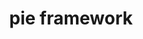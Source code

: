 ---
title: pie framework 
layout: Homepage
main: 
  title: Pie 
  subtitle:  Open Source framework providing full interoperability for authoring, rendering and distribution of interactive (or simple) questions.
publishers: 
  text: For content publishers
  subtext: Create content using simple or advanced assessment interactions and distribute it to your customers with the confidence that your content will appear and function exactly as designed by your content authors. 
  url: assets/block1.png
developers: 
  text: For Developers
  subtext: The PIE Framework is an Open Source non-proprietary  framework that uses web development best practices and tools to allow you to easily create re-usable question types with advanced UI and scoring behavior, and allows you to distribute these question types so they can be used on any system.
  url: assets/dev.png
---